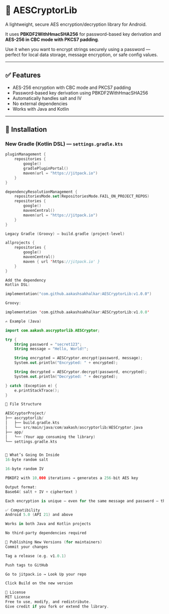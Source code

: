 # 🔐 AESCryptorLib

A lightweight, secure AES encryption/decryption library for Android.

It uses **PBKDF2WithHmacSHA256** for password-based key derivation and **AES-256 in CBC mode with PKCS7 padding**.

Use it when you want to encrypt strings securely using a password — perfect for local data storage, message encryption, or safe config values.

---

## ✅ Features

- AES-256 encryption with CBC mode and PKCS7 padding  
- Password-based key derivation using PBKDF2WithHmacSHA256  
- Automatically handles salt and IV  
- No external dependencies  
- Works with Java and Kotlin  

---

## 🔧 Installation

### New Gradle (Kotlin DSL) — `settings.gradle.kts`

```kotlin
pluginManagement {
    repositories {
        google()
        gradlePluginPortal()
        maven(url = "https://jitpack.io")
    }
}

dependencyResolutionManagement {
    repositoriesMode.set(RepositoriesMode.FAIL_ON_PROJECT_REPOS)
    repositories {
        google()
        mavenCentral()
        maven(url = "https://jitpack.io")
    }
}

Legacy Gradle (Groovy) — build.gradle (project-level)

allprojects {
    repositories {
        google()
        mavenCentral()
        maven { url 'https://jitpack.io' }
    }
}

Add the dependency
Kotlin DSL:

implementation("com.github.aakashsakhalkar:AESCryptorLib:v1.0.0")

Groovy:

implementation 'com.github.aakashsakhalkar:AESCryptorLib:v1.0.0'

✍️ Example (Java)

import com.aakash.ascryptorlib.AESCryptor;

try {
    String password = "secret123";
    String message = "Hello, World!";

    String encrypted = AESCryptor.encrypt(password, message);
    System.out.println("Encrypted: " + encrypted);

    String decrypted = AESCryptor.decrypt(password, encrypted);
    System.out.println("Decrypted: " + decrypted);

} catch (Exception e) {
    e.printStackTrace();
}

📁 File Structure

AESCryptorProject/
├── ascryptorlib/
│   ├── build.gradle.kts
│   └── src/main/java/com/aakash/ascryptorlib/AESCryptor.java
├── app/
│   └── (Your app consuming the library)
└── settings.gradle.kts


🧠 What’s Going On Inside
16-byte random salt

16-byte random IV

PBKDF2 with 10,000 iterations → generates a 256-bit AES key

Output format:
Base64( salt + IV + ciphertext )

Each encryption is unique — even for the same message and password — thanks to the random salt and IV.

✅ Compatibility
Android 5.0 (API 21) and above

Works in both Java and Kotlin projects

No third-party dependencies required

🚀 Publishing New Versions (for maintainers)
Commit your changes

Tag a release (e.g. v1.0.1)

Push tags to GitHub

Go to jitpack.io → Look Up your repo

Click Build on the new version

📝 License
MIT License
Free to use, modify, and redistribute.
Give credit if you fork or extend the library.
